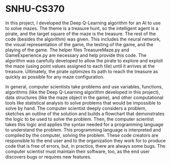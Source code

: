 # SNHU-CS370
In this project, I developed the Deep Q-Learning algorithm for an AI to use to solve mazes. The theme is a treasure hunt, so the intelligent agent is a pirate, and the target square of the maze is the treasure. The rest of the code (besides the algorithm) was given. This includes the neural network, the visual representation of the game, the testing of the game, and the playing of the game. The helper files TreasureMaze.py and GameExperience.py are necessary and help provide this code. The algorithm was carefully developed to allow the pirate to explore and exploit the maze (using point values assigned to each tile) until it arrives at the treasure. Ultimately, the pirate optimizes its path to reach the treasure as quickly as possible for any maze configuration.

In general, computer scientists take problems and use variables, functions, algorithms (like the Deep Q-Learning algorithm developed in this project), data structures (like the maze object in the game), and other computational tools like statistical analysis to solve problems that would be impossible to solve by hand. The computer scientist deeply considers a problem, sketches an outline of the solution and builds a flowchart that demonstrates the logic to be used to solve the problem. Then, the computer scientist takes this logic and applies the syntax needed for a programming language to understand the problem. This programming language is interpreted and compiled by the computer, solving the problem. These code creators are responsible to the end user and to the organization they work for to produce code that is free of errors, but, in practice, there are always some bugs. The computer scientist must maintain their software, too, as the end user discovers bugs or requires new features.
